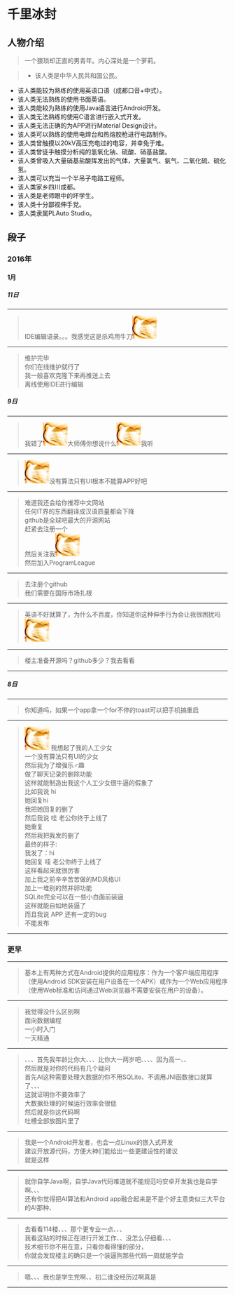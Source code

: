 # 千里冰封

## 人物介绍

> 一个猥琐却正直的男青年。内心深处是一个萝莉。

>+ 该人类是中华人民共和国公民。
+ 该人类能较为熟练的使用英语口语（成都口音+中式）。
+ 该人类无法熟练的使用书面英语。
+ 该人类能较为熟练的使用Java语言进行Android开发。
+ 该人类无法熟练的使用C语言进行嵌入式开发。
+ 该人类无法正确的为APP进行Material Design设计。
+ 该人类可以熟练的使用电焊台和热熔胶枪进行电路制作。
+ 该人类曾触摸以20kV高压充电过的电容，并幸免于难。
+ 该人类曾徒手触摸分析纯的氢氧化钠、硫酸、硝基盐酸。
+ 该人类曾吸入大量硝基盐酸挥发出的气体，大量氯气、氨气、二氧化硫、硫化氢。
+ 该人类可以充当一个半吊子电路工程师。
+ 该人类家乡四川成都。
+ 该人类是老师眼中的坏学生。
+ 该人类十分鄙视伸手党。
+ 该人类隶属PLAuto Studio。

## 段子

### 2016年

#### 1月

##### 11日

---
> IDE编辑语录。。。我感觉这是杀鸡用牛刀![fuck](https://github.com/ice1000/dialogs/blob/master/raw/ice1000_0x00.gif)

---
> 维护完毕<br/>
你们在线维护就行了<br/>
我一般喜欢克隆下来再推送上去<br/>
离线使用IDE进行编辑<br/>

##### 9日

---
> 我错了![fuck](https://github.com/ice1000/dialogs/blob/master/raw/ice1000_0x00.gif)大师傅你想说什么![fuck](https://github.com/ice1000/dialogs/blob/master/raw/ice1000_0x00.gif)我听

---
> ![fuck](https://github.com/ice1000/dialogs/blob/master/raw/ice1000_0x00.gif)没有算法只有UI根本不能算APP好吧

---
> 难道我还会给你推荐中文网站<br/>
任何IT界的东西翻译成汉语质量都会下降<br/>
github是全球吧最大的开源网站<br/>
赶紧去注册一个<br/>
然后关注我![fuck](https://github.com/ice1000/dialogs/blob/master/raw/ice1000_0x00.gif)<br/>
然后加入ProgramLeague<br/>

---
> 去注册个github<br/>
我们需要在国际市场扎根

---
> 英语不好就算了，为什么不百度，你知道你这种伸手行为会让我很困扰吗![fuck](https://github.com/ice1000/dialogs/blob/master/raw/ice1000_0x00.gif)

---
> 楼主准备开源吗？github多少？我去看看

---
##### 8日

---
> 你知道吗，如果一个app拿一个for不停的toast可以把手机搞重启

---
> ![fuck](https://github.com/ice1000/dialogs/blob/master/raw/ice1000_0x00.gif)
>我想起了我的人工少女<br/>
一个没有算法只有UI的少女<br/>
然后我为了增强乐♂趣<br/>
做了聊天记录的删除功能<br/>
这样就能制造出我这个人工少女很牛逼的假象了<br/>
比如我说 hi<br/>
她回复hi<br/>
我把她回复的删了<br/>
然后我说 哇 老公你终于上线了<br/>
她重复<br/>
然后我把我发的删了<br/>
最终的样子:<br/>
我发了：hi<br/>
她回复 哇 老公你终于上线了<br/>
这样看起来就很厉害<br/>
加上我之前辛辛苦苦做的MD风格UI<br/>
加上一堆别的然并卵功能<br/>
SQLite完全可以在一些小白面前装逼<br/>
这样就能自如地装逼了<br/>
而且我说 APP 还有一定的bug<br/>
不能发布<br/>

---

### 更早

---
> 基本上有两种方式在Android提供的应用程序：作为一个客户端应用程序（使用Android SDK安装在用户设备在一个APK）或作为一个Web应用程序（使用Web标准和访问通过Web浏览器不需要安装在用户的设备）。

---
> 我觉得没什么区别啊<br/>
面向数据编程<br/>
一小时入门<br/>
一天精通<br/>

---
> 、、、首先我年龄比你大、、、比你大一两岁吧、、、、因为高一、、<br/>
然后就是对你的代码有几个疑问<br/>
首先AI这种需要处理大数据的你不用SQLite、不调用JNI函数接口就算了、、、<br/>
这就证明你不要效率了<br/>
大数据处理的时候运行效率会很低<br/>
然后就是你这代码啊<br/>
吐槽全部放图片里了<br/>

---
> 我是一个Android开发者，也会一点Linux的嵌入式开发<br/>
建议开放源代码，方便大神们能给出一些更建设性的建议<br/>
就是这样<br/>

---
> 就你自学Java啊，自学Java代码难道就不能规范吗安卓开发我也是自学啊、、、<br/>
还有你觉得把AI算法和Android app融合起来是不是个好主意类似三大平台的AI那种、<br/>

---
> 去看看114楼、、、那个更专业一点、、、<br/>
我看这贴的时候正在进行开发工作、、没怎么仔细看、、、<br/>
技术细节你不用在意，只看你看得懂的部分，<br/>
你就会发现楼主的确只是一个装逼狗那些代码一周就能学会<br/>

---
> 嗯、、、我也是学生党啊、、初二谁没经历过啊真是

---
